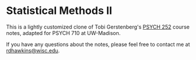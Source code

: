 # Statistical Methods II 

This is a lightly customized clone of Tobi Gerstenberg's [PSYCH 252](https://psych252.github.io/psych252book/) course notes, adapted for PSYCH 710 at UW-Madison.

If you have any questions about the notes, please feel free to contact me at [rdhawkins@wisc.edu](mailto:rdhawkins@wisc.edu). 
